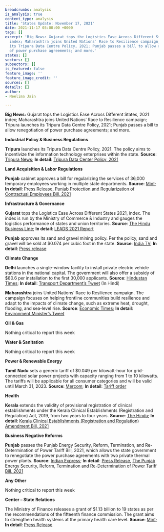 ```yaml
---
breadcrumbs: analysis
is_analysis: true
content_type: analysis
title: 'States Update: November 17, 2021'
date: 2021-11-17 05:00:00 +0000
tags: []
excerpt: 'Big News: Gujarat tops the Logistics Ease Across Different States, 2021
  index; Maharashtra joins United Nations’ Race to Resilience campaign; Tripura launches
  its Tripura Data Centre Policy, 2021; Punjab passes a bill to allow renegotiation
  of power purchase agreements; and more.'
states: []
sectors: []
subsectors: []
is_featured: false
feature_image: ''
feature_image_credit: ''
sources: []
details: []
author:
- Neelima Jain

---
```

**Big News:** Gujarat tops the Logistics Ease Across Different States, 2021 index; Maharashtra joins United Nations’ Race to Resilience campaign; Tripura launches its Tripura Data Centre Policy, 2021; Punjab passes a bill to allow renegotiation of power purchase agreements; and more.

**Industrial Policy & Business Regulations**

**Tripura** launches its Tripura Data Centre Policy, 2021. The policy aims to incentivize the information technology enterprises within the state. **Source**: [Tripura News](https://tripuranewslive.com/2021/11/13/tripura-data-centre-policy-2021-launched-to-encourage-it-and-ites-in-the-state/); **In detail**: [Tripura Data Center Policy, 2021](https://ica.tripura.gov.in/sites/default/files/6319_21.pdf)

**Land Acquisition & Labor Regulations**

**Punjab** cabinet approves a bill for regularizing the services of 36,000 temporary employees working in multiple state departments. **Source**: [Mint](https://www.livemint.com/news/india/punjab-cabinet-approves-bill-for-regularisation-of-services-of-36-000-employees-11636477115343.html); **In detail**: [Press Release](http://diprpunjab.gov.in/?q=content/punjab-cabinet-okays-punjab-protection-and-regularization-contractual-employees-bill-2021), [Punjab Protection and Regularization of Contractual Employees Bill, 2021](http://www.punjabassembly.nic.in/images/docs/BillNo.%2038-PLA-2021.PDF.pdf)

**Infrastructure & Governance**

**Gujarat** tops the Logistics Ease Across Different States 2021, index. The index is run by the Ministry of Commerce & Industry and gauges the logistics performance of states and union territories. **Source**: [The Hindu Business Line](https://www.thehindubusinessline.com/economy/gujarat-once-again-tops-logistics-efficiency-index-of-states/article37381396.ece); **In detail**: [LEADS 2021 Report](https://commerce.gov.in/wp-content/uploads/2021/11/LEADS-2021-Report_Final.pdf)

**Punjab** approves its sand and gravel mining policy. Per the policy, sand and gravel will be sold at $0.074 per cubic foot in the state. **Source**: [India TV](https://www.indiatvnews.com/news/india/punjab-government-approves-state-sand-gravel-mining-policy-2021-latest-national-news-updates-744399); **In detail**: [Press release](http://diprpunjab.gov.in/?q=content/punjab-cabinet-okays-punjab-state-sand-and-gravel-mining-policy-2021)

**Climate Change**

**Delhi** launches a single-window facility to install private electric vehicle stations in the national capital. The government will also offer a subsidy of $80.6 per installation to the first 30,000 applicants. **Source**: [Hindustan Times](https://www.hindustantimes.com/cities/delhi-news/delhi-govt-launches-single-window-clearance-subsidy-for-two-wheeler-ev-charging-points-101636396741997.html); **In detail**: [Transport Department’s Tweet](https://twitter.com/TransportDelhi/status/1457939208622858244?s=20\\) (In Hindi)

**Maharashtra** joins United Nations’ Race to Resilience campaign. The campaign focuses on helping frontline communities build resilience and adapt to the impacts of climate change, such as extreme heat, drought, flooding, and sea-level rise. **Source**: [Economic Times](https://energy.economictimes.indiatimes.com/news/renewable/maharashtra-joins-un-race-to-resilience-campaign-at-cop26/87616959); **In detail**: [Environment Minister’s Tweet](https://twitter.com/AUThackeray/status/1457818534361321473?s=20)

**Oil & Gas**

Nothing critical to report this week

**Water & Sanitation**

Nothing critical to report this week

**Power & Renewable Energy**

**Tamil Nadu** sets a generic tariff of $0.049 per kilowatt-hour for grid-connected solar power projects with capacity ranging from 1 to 10 kilowatts. The tariffs will be applicable for all consumer categories and will be valid until March 31, 2023. **Source**: [Mercom](https://mercomindia.com/tamil-nadu-sets-generic-tariff-%E2%82%B93-61-kwh-for-rooftop-solar-10-kw/); **In detail**: [Tariff order](http://www.tnerc.gov.in/Orders/files/TO-Order%20No%20251020211341.pdf)

**Health**

**Kerala** extends the validity of provisional registration of clinical establishments under the Kerala Clinical Establishments (Registration and Regulation) Act, 2019, from two years to four years. **Source**: [The Hindu](https://www.thehindu.com/news/national/kerala/assembly-passes-two-health-bills/article37408289.ece); **In detail**: [Kerala Clinical Establishments (Registration and Regulation) Amendment Bill, 2021](http://www.niyamasabha.org/codes/15kla/bills/Bill%20No.%2040%20pub%20eng.pdf)

**Business Negative Reforms**

**Punjab** passes the Punjab Energy Security, Reform, Termination, and Re-Determination of Power Tariff Bill, 2021, which allows the state government to renegotiate the power purchase agreements with two private thermal power plants. **Source**: [Indian Express](https://indianexpress.com/article/cities/chandigarh/punjab-house-passes-vidhan-sabha-7619226/); **In detail**: [Press Release](http://diprpunjab.gov.in/?q=content/fifteen-bills-passed-during-16th-special-session-15th-vidhan-sabha), [The Punjab Energy Security, Reform, Termination and Re-Determination of Power Tariff Bill, 2021](http://cms.neva.gov.in/FileStructure_PB/Notices/40ca6323-8bcb-4d86-ac94-4d809aa62f6b.pdf)

**Any Other**

Nothing critical to report this week

**Center – State Relations**

The Ministry of Finance releases a grant of $1.13 billion to 19 states as per the recommendations of the fifteenth finance commission. The grant aims to strengthen health systems at the primary health care level. **Source**: [Mint](https://www.livemint.com/news/india/centre-releases-grant-of-rs-8-453-92-cr-to-19-states-to-enhance-health-systems-11636783570086.html); **In detail**: [Press Release](https://pib.gov.in/PressReleseDetailm.aspx?PRID=1771352)